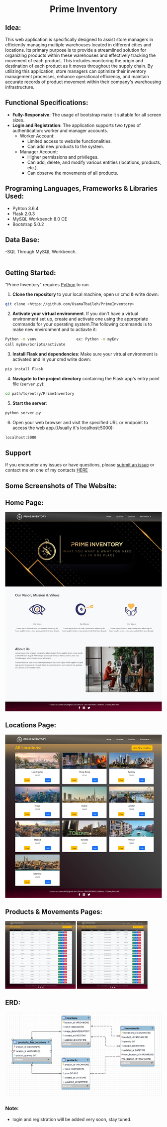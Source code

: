 <div align="center">
  <h1> Prime Inventory </h1>
</div>

## Idea:
This web application is specifically designed to assist store managers in efficiently managing multiple warehouses located in different cities and locations. Its primary purpose is to provide a streamlined solution for organizing products within these warehouses and effectively tracking the movement of each product. This includes monitoring the origin and destination of each product as it moves throughout the supply chain. By utilizing this application, store managers can optimize their inventory management processes, enhance operational efficiency, and maintain accurate records of product movement within their company's warehousing infrastructure.


## Functional Specifications:
- **Fully-Responsive:** The usage of bootstrap make it suitable for all screen sizes.
- **Login and Registration:** The application supports two types of authentication: worker and manager accounts.
  - Worker Account:
    - Limited access to website functionalities.
    - Can add new products to the system.
  - Manager Account:
    - Higher permissions and privileges.
    - Can add, delete, and modify various entities (locations, products, etc.).
    - Can observe the movements of all products.


## Programing Languages, Frameworks & Libraries Used:
- Pyhton 3.6.4
- Flask 2.0.3
- MySQL Workbench 8.0 CE
- Bootstrap 5.0.2


## Data Base:
-SQL Through MySQL Workbench.
<br/>
<br/>

## Getting Started:
"Prime Inventory" requires [Python](https://www.python.org/downloads/) to run.

1. **Clone the repository** to your local machine, open ur cmd & write down:
```sh
git clone <https://github.com/OsamaTbaileh/PrimeInventory>
```
2. **Activate your virtual environment**. If you don't have a virtual environment set up, create and activate one using the appropriate commands for your operating system.The following commands is to make new environment and to actiavte it:
```sh
Python -m venv                  ex: Python -m myEnv
call myEnv/Scripts/activate
```
3. **Install Flask and dependencies**:
Make sure your virtual environment is activated and in your cmd write down:
```sh
pip install Flask
```
4. **Navigate to the project directory** containing the Flask app's entry point file (`server.py`):
```sh
cd path/to/entry/PrimeInventory
```
5. **Start the server**:
```sh
python server.py
```
6. Open your web browser and visit the specified URL or endpoint to access the web app.(Usually it's localhost:5000):

```sh
localhost:5000
```



## Support

If you encounter any issues or have questions, please [submit an issue](https://github.com/OsamaTbaileh/PrimeInventory/issues) or contact me on one of my contacts [HERE](https://github.com/OsamaTbaileh/OsamaTbaileh)



## Some Screenshots of The Website:
## Home Page:
![Home Page Screenshot](https://github.com/OsamaTbaileh/PrimeInventory/blob/main/static/assets/home_page.jpeg)


## Locations Page:
![Locations Page Screenshot](https://github.com/OsamaTbaileh/PrimeInventory/blob/main/static/assets/locations_page.jpeg)


## Products & Movements Pages:
<p float="left">
  <img src="https://github.com/OsamaTbaileh/PrimeInventory/blob/main/static/assets/products_page.jpeg" alt="Products Page Screenshot" width="45%" />
  <img src="https://github.com/OsamaTbaileh/PrimeInventory/blob/main/static/assets/movements_page.jpeg" alt="Movements Page Screenshot" width="45%" />
</p>


## ERD:
![ERD Diagram](https://github.com/OsamaTbaileh/PrimeInventory/blob/main/static/assets/ERD_diagram.jpg)



### Note:
- login and registration will be added very soon, stay tuned.
